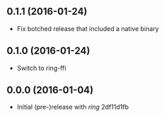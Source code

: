0.1.1 (2016-01-24)
------------------
* Fix botched release that included a native binary

0.1.0 (2016-01-24)
------------------
* Switch to ring-ffi

0.0.0 (2016-01-04)
------------------
* Initial (pre-)release with *ring* 2df11d1fb
